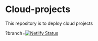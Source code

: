# Cloud-projects
This repository is to deploy cloud projects

?branch=[![Netlify Status](https://api.netlify.com/api/v1/badges/af561ceb-877d-4217-a52e-9ca4d72074ba/deploy-status)](https://app.netlify.com/projects/bright-belekoy-d46d86/deploys)
